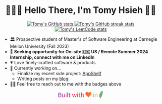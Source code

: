 <h1 align="center">👨🏻‍💻 Hello There, I'm Tomy Hsieh 👋🏻</h1>

<p align="center">
    <a href="https://github-stats.tomy.tech/api?username=tomy0000000&rank_icon=percentile&show_icons=true&hide_title=true&hide_border=true&icon_color=9580ff&title_color=ff6e96">
        <picture>
            <source
              srcset="https://github-stats.tomy.tech/api?username=tomy0000000&rank_icon=percentile&show_icons=true&hide_title=true&hide_border=true&icon_color=9580ff&title_color=ff6e96"
              media="(prefers-color-scheme: light), (prefers-color-scheme: no-preference)"
            />
            <source 
              srcset="https://github-stats.tomy.tech/api?username=tomy0000000&rank_icon=percentile&show_icons=true&hide_title=true&hide_border=true&theme=dracula"
              media="(prefers-color-scheme: dark)"
            />
            <img src="https://github-stats.tomy.tech/api?username=tomy0000000&rank_icon=percentile&show_icons=true&hide_title=true&hide_border=true&icon_color=9580ff&title_color=ff6e96" height=140  alt="Tomy's GitHub stats" />
        </picture>
    </a>
    <a href="https://github-streak-stats.tomy.tech?user=tomy0000000&hide_border=true&ring=FF6E96&fire=FF6E96&currStreakNum=9580FF&sideNums=FF6E96&currStreakLabel=9580FF&sideLabels=FF6E96">
        <picture>
            <source
              srcset="https://github-streak-stats.tomy.tech?user=tomy0000000&hide_border=true&ring=FF6E96&fire=FF6E96&currStreakNum=9580FF&sideNums=FF6E96&currStreakLabel=9580FF&sideLabels=FF6E96"
              media="(prefers-color-scheme: light), (prefers-color-scheme: no-preference)"
            />
            <source 
              srcset="https://github-streak-stats.tomy.tech?user=tomy0000000&hide_border=true&theme=dracula"
              media="(prefers-color-scheme: dark)"
            />
            <img src="https://github-streak-stats.tomy.tech?user=tomy0000000&hide_border=true&ring=FF6E96&fire=FF6E96&currStreakNum=9580FF&sideNums=FF6E96&currStreakLabel=9580FF&sideLabels=FF6E96" height=140  alt="Tomy's GitHub streak stats" />
        </picture>
    </a>
    <a href="https://leetcode.com/tomy0000000">
        <picture>
            <source
              srcset="https://leetcard.jacoblin.cool/tomy0000000?theme=light&border=0"
              media="(prefers-color-scheme: light), (prefers-color-scheme: no-preference)"
            />
            <source 
              srcset="https://leetcard.jacoblin.cool/tomy0000000?theme=dark&border=0"
              media="(prefers-color-scheme: dark)"
            />
            <img src="https://leetcard.jacoblin.cool/tomy0000000?theme=light&border=0" height=140  alt="Tomy's LeetCode stats" />
        </picture>
    </a>
</p>

- 🏛 Prospective student of Master's of Software Engineering at Carnegie Mellon University (Fall 2023)
- 💼 **Seeking opportunity for On-site 🇺🇸 US / Remote Summer 2024 Internship, connect with me on LinkedIn**
- 💗 Love finely-crafted software & products
- 🔭 Currently working on...
  - Finalize my recent side project: [AppShelf](https://github.com/tomy0000000/appshelf)
  - Writing posts on my [blog](https://blog.tomy.me/zh-tw/?utm_source=github&utm_medium=profile&utm_campaign=promote)
- 👋🏻 Feel free to reach out to me with the badges above

<p align="center">
    <img src="footer.svg" height="25"/>
</p>
